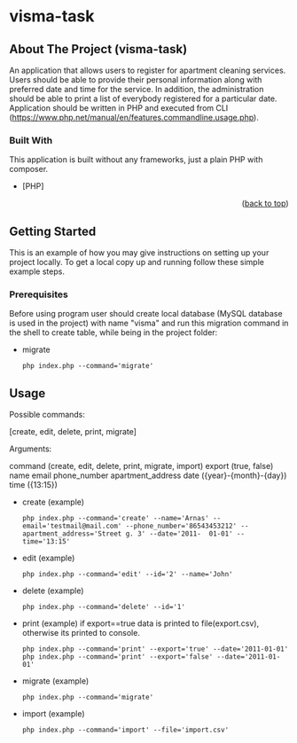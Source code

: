 # visma-task

<!-- ABOUT THE PROJECT -->

## About The Project (visma-task)

An application that allows users to register for apartment cleaning services. Users should be able to provide their personal information along with preferred date and time for the service. In addition, the administration should be able to print a list of everybody registered for a particular date. Application should be written in PHP and executed from CLI (https://www.php.net/manual/en/features.commandline.usage.php).


### Built With

This application is built without any frameworks, just a plain PHP with composer.

* [PHP]


<p align="right">(<a href="#top">back to top</a>)</p>



<!-- GETTING STARTED -->
## Getting Started

This is an example of how you may give instructions on setting up your project locally.
To get a local copy up and running follow these simple example steps.

### Prerequisites

Before using program user should create local database (MySQL database is used in the project) with name "visma" and run this migration command in the shell to create table, while being in the project folder:
* migrate
  ```
  php index.php --command='migrate'
  ```


<!-- USAGE EXAMPLES -->
## Usage

Possible commands:

[create,
edit,
delete,
print,
migrate]

Arguments:

command (create, edit, delete, print, migrate, import)
export (true, false)
name
email
phone_number
apartment_address
date ({year}-{month}-{day})
time ({13:15})


* create (example)
  ```
  php index.php --command='create' --name='Arnas' --email='testmail@mail.com' --phone_number='86543453212' --apartment_address='Street g. 3' --date='2011-	01-01' --time='13:15'
  ```

* edit (example)
  ```
  php index.php --command='edit' --id='2' --name='John' 
  ```

* delete (example)
  ```
  php index.php --command='delete' --id='1'
  ```

* print (example)
  if export==true data is printed to file(export.csv), otherwise its printed to console.
  ```
  php index.php --command='print' --export='true' --date='2011-01-01'
  php index.php --command='print' --export='false' --date='2011-01-01'
  ```

* migrate (example)
  ```
  php index.php --command='migrate'
  ```

* import (example)
  ```
  php index.php --command='import' --file='import.csv'
  ```


